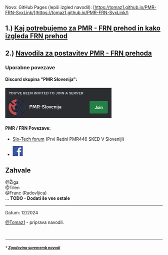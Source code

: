
Novo: GitHub Pages (lepši izgled navodil): [https://tomaz1.github.io/PMR-FRN-SvxLink/](https://tomaz1.github.io/PMR-FRN-SvxLink/)

## 1.) [Kaj potrebujemo za PMR - FRN prehod in kako izgleda FRN prehod](Navodila/Kaj-je-FRN-in-slike.md)

## 2.) [Navodila za postavitev PMR - FRN prehoda](Navodila/RPi3-glavna-navodila.md)

### Uporabne povezave

#### Discord skupina "PMR Slovenija":

[![Join discord PMR Slovenia](./img/image-pmr-discord.png)](https://discord.gg/uJwU4dH3hF)

#### PMR / FRN Povezave:

  - [Slo-Tech forum](https://slo-tech.com/forum/t796344/0) (Prvi Redni PMR446 SKED V Sloveniji)

  - [![Facebook](./img/image-facebook.png)](https://www.facebook.com/groups/355467710574815/)


## Zahvale
@Žiga<br>
@Tilen<br>
@Franc (Radovljica)<br>
... **TODO - Dodati še vse ostale**

<hr>
Datum: 12/2024 

[@Tomaz1](https://github.com/tomaz1) - priprava navodil.

<br>
<hr>

##### <sup> * [Zgodovina sprememb navodi](CHANGELOG.md)</sup>

